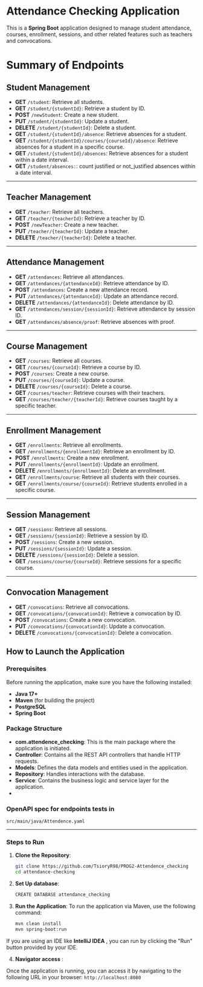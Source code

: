 # Attendance Checking Application

This is a **Spring Boot** application designed to manage student attendance, courses, enrollment, sessions, and other related features such as teachers and convocations.

# Summary of Endpoints

## Student Management
- **GET** `/student`: Retrieve all students.
- **GET** `/student/{studentId}`: Retrieve a student by ID.
- **POST** `/newStudent`: Create a new student.
- **PUT** `/student/{studentId}`: Update a student.
- **DELETE** `/student/{studentId}`: Delete a student.
- **GET** `/student/{studentId}/absence`: Retrieve absences for a student.
- **GET** `/student/{studentId}/courses/{courseId}/absence`: Retrieve absences for a student in a specific course.
- **GET** `/student/{studentId}/absences`: Retrieve absences for a student within a date interval.
- **GET** `/student/absences:`: count justified or not_justified absences  within a date interval.

---

## Teacher Management
- **GET** `/teacher`: Retrieve all teachers.
- **GET** `/teacher/{teacherId}`: Retrieve a teacher by ID.
- **POST** `/newTeacher`: Create a new teacher.
- **PUT** `/teacher/{teacherId}`: Update a teacher.
- **DELETE** `/teacher/{teacherId}`: Delete a teacher.

---

## Attendance Management
- **GET** `/attendances`: Retrieve all attendances.
- **GET** `/attendances/{attendanceId}`: Retrieve attendance by ID.
- **POST** `/attendances`: Create a new attendance record.
- **PUT** `/attendances/{attendanceId}`: Update an attendance record.
- **DELETE** `/attendances/{attendanceId}`: Delete attendance by ID.
- **GET** `/attendances/session/{sessionId}`: Retrieve attendance by session ID.
- **GET** `/attendances/absence/proof`: Retrieve absences with proof.

---

## Course Management
- **GET** `/courses`: Retrieve all courses.
- **GET** `/courses/{courseId}`: Retrieve a course by ID.
- **POST** `/courses`: Create a new course.
- **PUT** `/courses/{courseId}`: Update a course.
- **DELETE** `/courses/{courseId}`: Delete a course.
- **GET** `/courses/teacher`: Retrieve courses with their teachers.
- **GET** `/courses/teacher/{teacherId}`: Retrieve courses taught by a specific teacher.

---

## Enrollment Management
- **GET** `/enrollments`: Retrieve all enrollments.
- **GET** `/enrollments/{enrollmentId}`: Retrieve an enrollment by ID.
- **POST** `/enrollments`: Create a new enrollment.
- **PUT** `/enrollments/{enrollmentId}`: Update an enrollment.
- **DELETE** `/enrollments/{enrollmentId}`: Delete an enrollment.
- **GET** `/enrollments/course`: Retrieve all students with their courses.
- **GET** `/enrollments/course/{courseId}`: Retrieve students enrolled in a specific course.

---

## Session Management
- **GET** `/sessions`: Retrieve all sessions.
- **GET** `/sessions/{sessionId}`: Retrieve a session by ID.
- **POST** `/sessions`: Create a new session.
- **PUT** `/sessions/{sessionId}`: Update a session.
- **DELETE** `/sessions/{sessionId}`: Delete a session.
- **GET** `/sessions/course/{courseId}`: Retrieve sessions for a specific course.

---

## Convocation Management
- **GET** `/convocations`: Retrieve all convocations.
- **GET** `/convocations/{convocationId}`: Retrieve a convocation by ID.
- **POST** `/convocations`: Create a new convocation.
- **PUT** `/convocations/{convocationId}`: Update a convocation.
- **DELETE** `/convocations/{convocationId}`: Delete a convocation.

## How to Launch the Application

### Prerequisites

Before running the application, make sure you have the following installed:

- **Java 17+**
- **Maven** (for building the project)
- **PostgreSQL**
- **Spring Boot**

### Package Structure

- **com.attendence_checking**: This is the main package where the application is initiated.
- **Controller**: Contains all the REST API controllers that handle HTTP requests.
- **Models**: Defines the data models and entities used in the application.
- **Repository**: Handles interactions with the database.
- **Service**: Contains the business logic and service layer for the application.
- 
### OpenAPI spec for endpoints tests in 
```src/main/java/Attendence.yaml```

---

### Steps to Run

1. **Clone the Repository**:
   ```bash
   git clone https://github.com/TsioryR98/PROG2-Attendence_checking
   cd attendance-checking
    ```   
2. **Set Up database**:
   ```bash
   CREATE DATABASE attendance_checking
   ```
3. **Run the Application**: To run the application via Maven, use the following command:
   ```bash
   mvn clean install
   mvn spring-boot:run
   ```
 If you are using an IDE like **IntelliJ IDEA** , you can run by clicking the "Run" button provided by your IDE.

4. **Navigator access** :

Once the application is running, you can access it by navigating to the following URL in your browser:
   ```http://localhost:8080```

